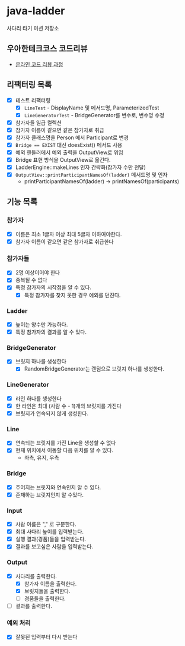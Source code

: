 # java-ladder

사다리 타기 미션 저장소

## 우아한테크코스 코드리뷰

- [온라인 코드 리뷰 과정](https://github.com/woowacourse/woowacourse-docs/blob/master/maincourse/README.md)

## 리팩터링 목록

- [x] 테스트 리팩터링
  - [x] `LineTest` - DisplayName 및 메서드명, ParameterizedTest
  - [x] `LineGeneratorTest` - BridgeGenerator를 변수로, 변수명 수정
- [x] 참가자들 일급 컬렉션
- [x] 참가자 이름이 같으면 같은 참가자로 취급
- [x] 참가자 클래스명을 Person 에서 Participant로 변경
- [x] `Bridge == EXIST` 대신 doesExist() 메서드 사용
- [x] 예외 핸들러에서 예외 출력을 OutputView로 위임
- [x] Bridge 표현 방식을 OutputView로 옮긴다.
- [x] LadderEngine::makeLines 인자 간략화(참가자 수만 전달)
- [x] `OutputView::printParticipantNamesOf(ladder)` 메서드명 및 인자
  - printParticipantNamesOf(ladder) -> printNamesOf(participants) 

## 기능 목록

### 참가자

- [x] 이름은 최소 1글자 이상 최대 5글자 이하여야한다.
- [x] 참가자 이름이 같으면 같은 참가자로 취급한다

### 참가자들

- [x] 2명 이상이어야 한다
- [x] 중복될 수 없다
- [x] 특정 참가자의 시작점을 알 수 있다.
  - [x] 특정 참가자를 찾지 못한 경우 예외를 던진다.

### Ladder

- [x] 높이는 양수만 가능하다.
- [x] 특정 참가자의 결과를 알 수 있다.

### BridgeGenerator

- [x] 브릿지 하나를 생성한다
    - [x] RandomBridgeGenerator는 랜덤으로 브릿지 하나를 생성한다.

### LineGenerator

- [x] 라인 하나를 생성한다
- [x] 한 라인은 최대 (사람 수 - 1)개의 브릿지를 가진다
- [x] 브릿지가 연속되지 않게 생성한다.

### Line
- [x] 연속되는 브릿지를 가진 Line을 생성할 수 없다
- [x] 현재 위치에서 이동할 다음 위치를 알 수 있다.
  - 좌측, 유지, 우측

### Bridge

- [x] 주어지는 브릿지와 연속인지 알 수 있다.
- [x] 존재하는 브릿지인지 알 수있다.

### Input

- [x] 사람 이름은 "," 로 구분한다.
- [x] 최대 사다리 높이를 입력받는다.
- [x] 실행 결과(경품)들을 입력받는다.
- [x] 결과를 보고싶은 사람을 입력받는다.

### Output

- [x] 사다리를 출력한다.
    - [x] 참가자 이름을 출력한다.
    - [x] 브릿지들을 출력한다.
    - [ ] 경품들을 출력한다.
- [ ] 결과를 출력한다.

### 예외 처리

- [x] 잘못된 입력부터 다시 받는다